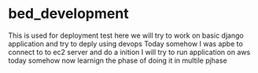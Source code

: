 # bed_development
This is used for deployment test
here we will try to work on basic django application and try to deply using devops
Today somehow I was apbe to connect to to ec2 server and do a inition
I will try to run application on aws today somehow 
now learnign the phase of doing it in multile pjhase